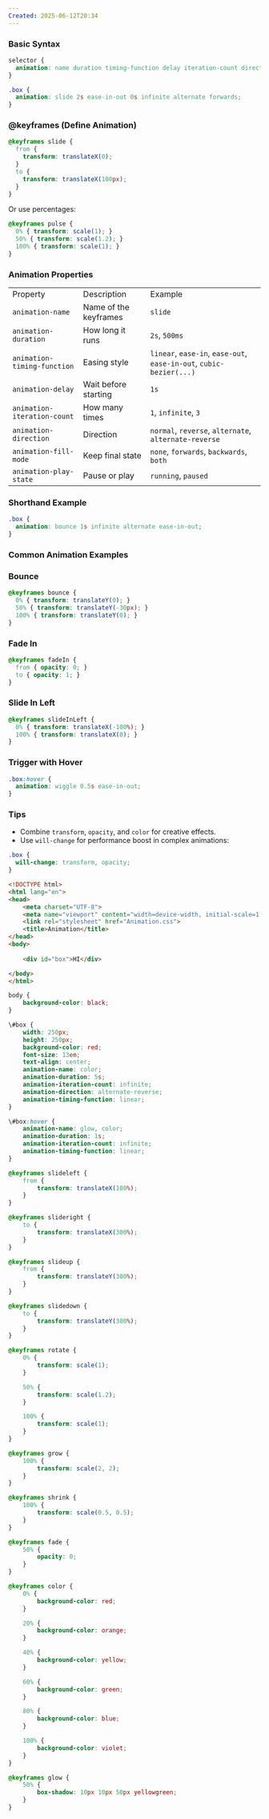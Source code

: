 ```yaml
---
Created: 2025-06-12T20:34
---
```

### Basic Syntax

```CSS
selector {
  animation: name duration timing-function delay iteration-count direction fill-mode;
}
```

```CSS
.box {
  animation: slide 2s ease-in-out 0s infinite alternate forwards;
}
```

  

### @keyframes (Define Animation)

```CSS
@keyframes slide {
  from {
    transform: translateX(0);
  }
  to {
    transform: translateX(100px);
  }
}
```

Or use percentages:

```CSS
@keyframes pulse {
  0% { transform: scale(1); }
  50% { transform: scale(1.2); }
  100% { transform: scale(1); }
}
```

  

### Animation Properties

|   |   |   |
|---|---|---|
|Property|Description|Example|
|`animation-name`|Name of the keyframes|`slide`|
|`animation-duration`|How long it runs|`2s`, `500ms`|
|`animation-timing-function`|Easing style|`linear`, `ease-in`, `ease-out`, `ease-in-out`, `cubic-bezier(...)`|
|`animation-delay`|Wait before starting|`1s`|
|`animation-iteration-count`|How many times|`1`, `infinite`, `3`|
|`animation-direction`|Direction|`normal`, `reverse`, `alternate`, `alternate-reverse`|
|`animation-fill-mode`|Keep final state|`none`, `forwards`, `backwards`, `both`|
|`animation-play-state`|Pause or play|`running`, `paused`|

  

### Shorthand Example

```CSS
.box {
  animation: bounce 1s infinite alternate ease-in-out;
}
```

  

### Common Animation Examples

### Bounce

```CSS
@keyframes bounce {
  0% { transform: translateY(0); }
  50% { transform: translateY(-30px); }
  100% { transform: translateY(0); }
}
```

### Fade In

```CSS
@keyframes fadeIn {
  from { opacity: 0; }
  to { opacity: 1; }
}
```

### Slide In Left

```CSS
@keyframes slideInLeft {
  0% { transform: translateX(-100%); }
  100% { transform: translateX(0); }
}
```

  

### Trigger with Hover

```CSS
.box:hover {
  animation: wiggle 0.5s ease-in-out;
}
```

  

### Tips

- Combine `transform`, `opacity`, and `color` for creative effects.
- Use `will-change` for performance boost in complex animations:

```CSS
.box {
  will-change: transform, opacity;
}
```

  

```HTML
<!DOCTYPE html>
<html lang="en">
<head>
    <meta charset="UTF-8">
    <meta name="viewport" content="width=device-width, initial-scale=1.0">
    <link rel="stylesheet" href="Animation.css">
    <title>Animation</title>
</head>
<body>
    
    <div id="box">HI</div>

</body>
</html>
```

```CSS
body {
    background-color: black;
}

\#box {
    width: 250px;
    height: 250px;
    background-color: red;
    font-size: 13em;
    text-align: center;
    animation-name: color;
    animation-duration: 5s;
    animation-iteration-count: infinite;
    animation-direction: alternate-reverse;
    animation-timing-function: linear;
}

\#box:hover {
    animation-name: glow, color;
    animation-duration: 1s;
    animation-iteration-count: infinite;
    animation-timing-function: linear;
}

@keyframes slideleft {
    from {
        transform: translateX(100%);
    }
}

@keyframes slideright {
    to {
        transform: translateX(300%);
    }
}

@keyframes slideup {
    from {
        transform: translateY(300%);
    }
}

@keyframes slidedown {
    to {
        transform: translateY(300%);
    }
}

@keyframes rotate {
    0% {
        transform: scale(1);
    }

    50% {
        transform: scale(1.2);
    }

    100% {
        transform: scale(1);
    }
}

@keyframes grow {
    100% {
        transform: scale(2, 2);
    }
}

@keyframes shrink {
    100% {
        transform: scale(0.5, 0.5);
    }
}

@keyframes fade {
    50% {
        opacity: 0;
    }
}

@keyframes color {
    0% {
        background-color: red;
    }

    20% {
        background-color: orange;
    }

    40% {
        background-color: yellow;
    }

    60% {
        background-color: green;
    }

    80% {
        background-color: blue;
    }

    100% {
        background-color: violet;
    }
}

@keyframes glow {
    50% {
        box-shadow: 10px 10px 50px yellowgreen;
    }
}
```